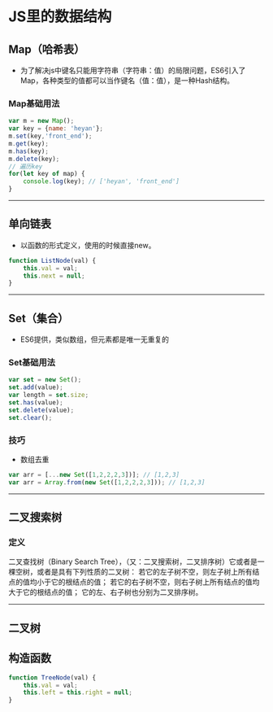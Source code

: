 # JS里的数据结构

## Map（哈希表）

- 为了解决js中键名只能用字符串（字符串：值）的局限问题，ES6引入了Map，各种类型的值都可以当作键名（值：值），是一种Hash结构。

### Map基础用法

```javascript
var m = new Map();
var key = {name: 'heyan'};
m.set(key,'front_end');
m.get(key);
m.has(key);
m.delete(key);
// 遍历key
for(let key of map) {
    console.log(key); // ['heyan', 'front_end']
}
```

---

## 单向链表

- 以函数的形式定义，使用的时候直接new。

```javascript
function ListNode(val) {
    this.val = val;
    this.next = null;
}
```

---

## Set（集合）

- ES6提供，类似数组，但元素都是唯一无重复的

### Set基础用法

```javascript
var set = new Set();
set.add(value);
var length = set.size;
set.has(value);
set.delete(value);
set.clear();
```

### 技巧

- 数组去重

```javascript
var arr = [...new Set([1,2,2,2,3])]; // [1,2,3]
var arr = Array.from(new Set([1,2,2,2,3])); // [1,2,3]
```

---

## 二叉搜索树

### 定义

二叉查找树（Binary Search Tree），（又：二叉搜索树，二叉排序树）它或者是一棵空树，或者是具有下列性质的二叉树： 若它的左子树不空，则左子树上所有结点的值均小于它的根结点的值； 若它的右子树不空，则右子树上所有结点的值均大于它的根结点的值； 它的左、右子树也分别为二叉排序树。

---

## 二叉树

## 构造函数

```javascript
function TreeNode(val) {
    this.val = val;
    this.left = this.right = null;
}
```
